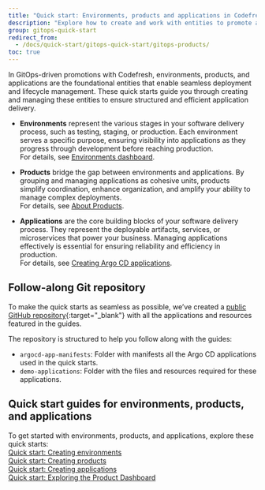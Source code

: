 ```yaml
---
title: "Quick start: Environments, products and applications in Codefresh GitOps"
description: "Explore how to create and work with entities to promote and deploy applications"
group: gitops-quick-start
redirect_from:
  - /docs/quick-start/gitops-quick-start/gitops-products/
toc: true
---
```



In GitOps-driven promotions with Codefresh, environments, products, and applications are the foundational entities that enable seamless deployment and lifecycle management. These quick starts guide you through creating and managing these entities to ensure structured and efficient application delivery.

* **Environments** represent the various stages in your software delivery process, such as testing, staging, or production. Each environment serves a specific purpose, ensuring visibility into applications as they progress through development before reaching production.  
For details, see [Environments dashboard]({{site.baseurl}}/docs/dashboards/gitops-environments/).

* **Products** bridge the gap between environments and applications. By grouping and managing applications as cohesive units, products simplify coordination, enhance organization, and amplify your ability to manage complex deployments.  
For details, see [About Products]({{site.baseurl}}/docs/products/about-products/).

* **Applications** are the core building blocks of your software delivery process. They represent the deployable artifacts, services, or microservices that power your business. Managing applications effectively is essential for ensuring reliability and efficiency in production.  
For details, see [Creating Argo CD applications]({{site.baseurl}}/docs/deployments/gitops/create-application/).

## Follow-along Git repository
To make the quick starts as seamless as possible, we’ve created a [public GitHub repository](https://github.com/codefresh-sandbox/codefresh-quickstart-demo/tree/main/argocd-app-manifests){:target="\_blank"} with all the applications and resources featured in the guides. 

The repository is structured to help you follow along with the guides:
* `argocd-app-manifests`: Folder with manifests all the Argo CD applications used in the quick starts.
* `demo-applications`: Folder with the files and resources required for these applications.

## Quick start guides for environments, products, and applications

To get started with environments, products, and applications, explore these quick starts:  
[Quick start: Creating environments]({{site.baseurl}}/docs/gitops-quick-start/products/quick-start-gitops-environments/)  
[Quick start: Creating products]({{site.baseurl}}/docs/gitops-quick-start/products/quick-start-product-create/)  
[Quick start: Creating applications]({{site.baseurl}}/docs/gitops-quick-start/products/create-app-ui/)  
[Quick start: Exploring the Product Dashboard]({{site.baseurl}}/docs/gitops-quick-start/products/quick-start-product-dashboard/)  



















